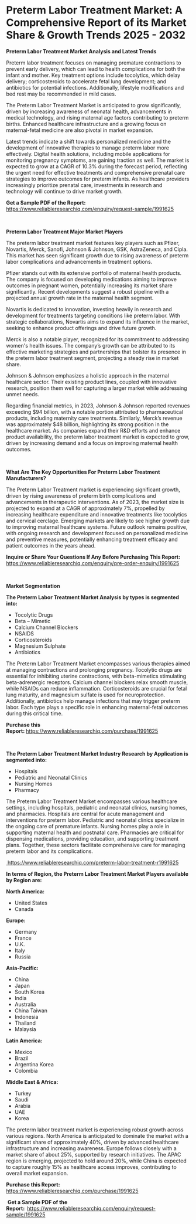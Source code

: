 <p><h1>Preterm Labor Treatment Market: A Comprehensive Report of its Market Share & Growth Trends 2025 - 2032</h1></p><p><strong>Preterm Labor Treatment Market Analysis and Latest Trends</strong></p>
<p><p>Preterm labor treatment focuses on managing premature contractions to prevent early delivery, which can lead to health complications for both the infant and mother. Key treatment options include tocolytics, which delay delivery; corticosteroids to accelerate fetal lung development; and antibiotics for potential infections. Additionally, lifestyle modifications and bed rest may be recommended in mild cases. </p><p>The Preterm Labor Treatment Market is anticipated to grow significantly, driven by increasing awareness of neonatal health, advancements in medical technology, and rising maternal age factors contributing to preterm births. Enhanced healthcare infrastructure and a growing focus on maternal-fetal medicine are also pivotal in market expansion. </p><p>Latest trends indicate a shift towards personalized medicine and the development of innovative therapies to manage preterm labor more effectively. Digital health solutions, including mobile applications for monitoring pregnancy symptoms, are gaining traction as well. The market is expected to grow at a CAGR of 10.3% during the forecast period, reflecting the urgent need for effective treatments and comprehensive prenatal care strategies to improve outcomes for preterm infants. As healthcare providers increasingly prioritize prenatal care, investments in research and technology will continue to drive market growth.</p></p>
<p><strong>Get a Sample PDF of the Report:&nbsp;</strong> <a href="https://www.reliableresearchiq.com/enquiry/request-sample/1991625?utm_campaign=3081&utm_medium=2&utm_source=Github&utm_content=ia&utm_term=12042025&utm_id=preterm-labor-treatment">https://www.reliableresearchiq.com/enquiry/request-sample/1991625</a></p>
<p>&nbsp;</p>
<p><strong>Preterm Labor Treatment Major Market Players</strong></p>
<p><p>The preterm labor treatment market features key players such as Pfizer, Novartis, Merck, Sanofi, Johnson & Johnson, GSK, AstraZeneca, and Cipla. This market has seen significant growth due to rising awareness of preterm labor complications and advancements in treatment options.</p><p>Pfizer stands out with its extensive portfolio of maternal health products. The company is focused on developing medications aiming to improve outcomes in pregnant women, potentially increasing its market share significantly. Recent developments suggest a robust pipeline with a projected annual growth rate in the maternal health segment.</p><p>Novartis is dedicated to innovation, investing heavily in research and development for treatments targeting conditions like preterm labor. With strategic collaborations, Novartis aims to expand its influence in the market, seeking to enhance product offerings and drive future growth.</p><p>Merck is also a notable player, recognized for its commitment to addressing women's health issues. The company’s growth can be attributed to its effective marketing strategies and partnerships that bolster its presence in the preterm labor treatment segment, projecting a steady rise in market share.</p><p>Johnson & Johnson emphasizes a holistic approach in the maternal healthcare sector. Their existing product lines, coupled with innovative research, position them well for capturing a larger market while addressing unmet needs.</p><p>Regarding financial metrics, in 2023, Johnson & Johnson reported revenues exceeding $94 billion, with a notable portion attributed to pharmaceutical products, including maternity care treatments. Similarly, Merck’s revenue was approximately $48 billion, highlighting its strong position in the healthcare market. As companies expand their R&D efforts and enhance product availability, the preterm labor treatment market is expected to grow, driven by increasing demand and a focus on improving maternal health outcomes.</p></p>
<p>&nbsp;</p>
<p><strong>What Are The Key Opportunities For Preterm Labor Treatment Manufacturers?</strong></p>
<p><p>The Preterm Labor Treatment market is experiencing significant growth, driven by rising awareness of preterm birth complications and advancements in therapeutic interventions. As of 2023, the market size is projected to expand at a CAGR of approximately 7%, propelled by increasing healthcare expenditure and innovative treatments like tocolytics and cervical cerclage. Emerging markets are likely to see higher growth due to improving maternal healthcare systems. Future outlook remains positive, with ongoing research and development focused on personalized medicine and preventive measures, potentially enhancing treatment efficacy and patient outcomes in the years ahead.</p></p>
<p><strong>Inquire or Share Your Questions If Any Before Purchasing This Report:</strong> <a href="https://www.reliableresearchiq.com/enquiry/pre-order-enquiry/1991625?utm_campaign=3081&utm_medium=2&utm_source=Github&utm_content=ia&utm_term=12042025&utm_id=preterm-labor-treatment">https://www.reliableresearchiq.com/enquiry/pre-order-enquiry/1991625</a></p>
<p>&nbsp;</p>
<p><strong>Market Segmentation</strong></p>
<p><strong>The Preterm Labor Treatment Market Analysis by types is segmented into:</strong></p>
<p><ul><li>Tocolytic Drugs</li><li>Beta – Mimetic</li><li>Calcium Channel Blockers</li><li>NSAIDS</li><li>Corticosteroids</li><li>Magnesium Sulphate</li><li>Antibiotics</li></ul></p>
<p><p>The Preterm Labor Treatment Market encompasses various therapies aimed at managing contractions and prolonging pregnancy. Tocolytic drugs are essential for inhibiting uterine contractions, with beta-mimetics stimulating beta-adrenergic receptors. Calcium channel blockers relax smooth muscle, while NSAIDs can reduce inflammation. Corticosteroids are crucial for fetal lung maturity, and magnesium sulfate is used for neuroprotection. Additionally, antibiotics help manage infections that may trigger preterm labor. Each type plays a specific role in enhancing maternal-fetal outcomes during this critical time.</p></p>
<p><strong>Purchase this Report:&nbsp;</strong><a href="https://www.reliableresearchiq.com/purchase/1991625?utm_campaign=3081&utm_medium=2&utm_source=Github&utm_content=ia&utm_term=12042025&utm_id=preterm-labor-treatment">https://www.reliableresearchiq.com/purchase/1991625</a></p>
<p>&nbsp;</p>
<p><strong>The Preterm Labor Treatment Market Industry Research by Application is segmented into:</strong></p>
<p><ul><li>Hospitals</li><li>Pediatric and Neonatal Clinics</li><li>Nursing Homes</li><li>Pharmacy</li></ul></p>
<p><p>The Preterm Labor Treatment Market encompasses various healthcare settings, including hospitals, pediatric and neonatal clinics, nursing homes, and pharmacies. Hospitals are central for acute management and interventions for preterm labor. Pediatric and neonatal clinics specialize in the ongoing care of premature infants. Nursing homes play a role in supporting maternal health and postnatal care. Pharmacies are critical for dispensing medications, providing education, and supporting treatment plans. Together, these sectors facilitate comprehensive care for managing preterm labor and its complications.</p></p>
<p><a href="https://www.reliableresearchiq.com/preterm-labor-treatment-r1991625?utm_campaign=3081&utm_medium=2&utm_source=Github&utm_content=ia&utm_term=12042025&utm_id=preterm-labor-treatment">&nbsp;https://www.reliableresearchiq.com/preterm-labor-treatment-r1991625</a></p>
<p><strong>In terms of Region, the Preterm Labor Treatment Market Players available by Region are:</strong></p>
<p>
    <p> <strong> North America: </strong>
        <ul>
            <li>United States</li>
            <li>Canada</li>
        </ul>
        </p> 
    <p> <strong> Europe: </strong>
        <ul>
            <li>Germany</li>
            <li>France</li>
            <li>U.K.</li>
            <li>Italy</li>
            <li>Russia</li>
        </ul>
        </p> 
    <p> <strong> Asia-Pacific: </strong>
        <ul>
            <li>China</li>
            <li>Japan</li>
            <li>South Korea</li>
            <li>India</li>
            <li>Australia</li>
            <li>China Taiwan</li>
            <li>Indonesia</li>
            <li>Thailand</li>
            <li>Malaysia</li>
        </ul>
        </p> 
    <p> <strong> Latin America: </strong>
        <ul>
            <li>Mexico</li>
            <li>Brazil</li>
            <li>Argentina Korea</li>
            <li>Colombia</li>
        </ul>
        </p> 
    <p> <strong> Middle East & Africa: </strong>
        <ul>
            <li>Turkey</li>
            <li>Saudi</li>
            <li>Arabia</li>
            <li>UAE</li>
            <li>Korea</li>
        </ul>
    </p>
    </p>
<p><p>The preterm labor treatment market is experiencing robust growth across various regions. North America is anticipated to dominate the market with a significant share of approximately 40%, driven by advanced healthcare infrastructure and increasing awareness. Europe follows closely with a market share of about 25%, supported by research initiatives. The APAC region is emerging, projected to hold around 20%, while China is expected to capture roughly 15% as healthcare access improves, contributing to overall market expansion.</p></p>
<p><strong>Purchase this Report: </strong><a href="https://www.reliableresearchiq.com/purchase/1991625?utm_campaign=3081&utm_medium=2&utm_source=Github&utm_content=ia&utm_term=12042025&utm_id=preterm-labor-treatment">https://www.reliableresearchiq.com/purchase/1991625</a></p>
<p>&nbsp;<strong>Get a Sample PDF of the Report:&nbsp;&nbsp;</strong><a href="https://www.reliableresearchiq.com/enquiry/request-sample/1991625?utm_campaign=3081&utm_medium=2&utm_source=Github&utm_content=ia&utm_term=12042025&utm_id=preterm-labor-treatment">https://www.reliableresearchiq.com/enquiry/request-sample/1991625</a></p>
<p><strong></strong></p>
<p><p></p><p></p><p></p></p>